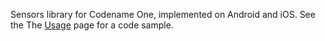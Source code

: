 Sensors library for Codename One, implemented on Android and iOS.
See the The [Usage](https://code.google.com/p/sensors-codenameone/wiki/Usage) page for a code sample.